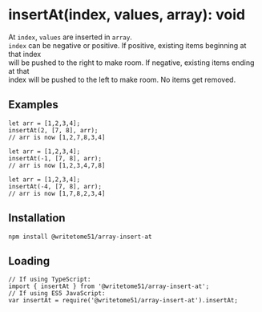 # insertAt(index, values, array): void

At `index`, `values` are inserted in `array`.   
`index` can be negative or positive.  If positive, existing items beginning at that index   
will be pushed to the right to make room.  If negative, existing items ending at that  
index will be pushed to the left to make room.  No items get removed.

## Examples
```
let arr = [1,2,3,4];   
insertAt(2, [7, 8], arr);  
// arr is now [1,2,7,8,3,4]

let arr = [1,2,3,4];   
insertAt(-1, [7, 8], arr);  
// arr is now [1,2,3,4,7,8]

let arr = [1,2,3,4];   
insertAt(-4, [7, 8], arr);  
// arr is now [1,7,8,2,3,4]
```

## Installation
`npm install @writetome51/array-insert-at`


## Loading
```
// If using TypeScript:
import { insertAt } from '@writetome51/array-insert-at';
// If using ES5 JavaScript:
var insertAt = require('@writetome51/array-insert-at').insertAt;
```
